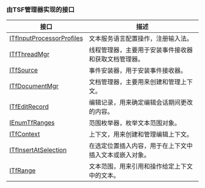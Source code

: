 ### 由TSF管理器实现的接口

接口																		|描述
-|-
[ITfInputProcessorProfiles](TSFmanager/ITfInputProcessorProfiles.md)	|文本服务语言配置操作，注册输入法。
[ITfThreadMgr](TSFmanager/ITfThreadMgr.md)								|线程管理器，主要用于安装事件接收器和获取文档管理器。
[ITfSource](TSFmanager/ITfSource.md)									|事件安装器，用于安装事件接收器。
[ITfDocumentMgr](TSFmanager/ITfDocumentMgr.md)							|文档管理器，主要用来创建和管理上下文。
[ITfEditRecord](TSFmanager/ITfEditRecord.md)							|编辑记录，用来确定编辑会话期间更改的内容。
[IEnumTfRanges](TSFmanager/IEnumTfRanges.md)							|范围枚举器，枚举文本范围对象。
[ITfContext](TSFmanager/ITfContext.md)									|上下文，用来创建和管理编辑上下文。
[ITfInsertAtSelection](TSFmanager/ITfInsertAtSelection.md)				|在选定位置插入内容，用于在上下文中插入文本或嵌入对象。
[ITfRange](TSFmanager/ITfRange.md)										|文本范围，用来引用和操作给定上下文中的文本。